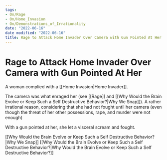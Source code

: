 ```yaml
---
tags:
- On/Rage
- On/Home_Invasion
- On/Demonstrations_of_Irrationality
date: "2022-06-16"
date modified: "2022-06-16"
title: Rage to Attack Home Invader Over Camera with Gun Pointed At Her
---
```


# Rage to Attack Home Invader Over Camera with Gun Pointed At Her
A woman complied with a [[Home Invasion|Home Invader]].

The camera was what enraged her (see [[Rage]] and [[Why Would the Brain Evolve or Keep Such a Self Destructive Behavior?|Why We Snap]]). A rather irrational reason, considering that she had not fought until her camera (even though the threat of her other possessions, rape, and murder were not enough)

With a gun pointed at her, she let a visceral scream and fought.

[[Why Would the Brain Evolve or Keep Such a Self Destructive Behavior?|Why We Snap]]
[[Why Would the Brain Evolve or Keep Such a Self Destructive Behavior?|Why Would the Brain Evolve or Keep Such a Self Destructive Behavior?]]
